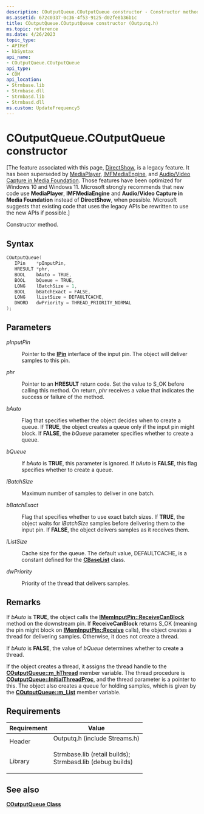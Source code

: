 ```yaml
---
description: COutputQueue.COutputQueue constructor - Constructor method.
ms.assetid: 672c0337-0c36-4f53-9125-d02fe8b36b1c
title: COutputQueue.COutputQueue constructor (Outputq.h)
ms.topic: reference
ms.date: 4/26/2023
topic_type: 
- APIRef
- kbSyntax
api_name: 
- COutputQueue.COutputQueue
api_type: 
- COM
api_location: 
- Strmbase.lib
- Strmbase.dll
- Strmbasd.lib
- Strmbasd.dll
ms.custom: UpdateFrequency5
---
```


# COutputQueue.COutputQueue constructor

\[The feature associated with this page, [DirectShow](/windows/win32/directshow/directshow), is a legacy feature. It has been superseded by [MediaPlayer](/uwp/api/Windows.Media.Playback.MediaPlayer), [IMFMediaEngine](/windows/win32/api/mfmediaengine/nn-mfmediaengine-imfmediaengine), and [Audio/Video Capture in Media Foundation](windows/win32/medfound/audio-video-capture-in-media-foundation). Those features have been optimized for Windows 10 and Windows 11. Microsoft strongly recommends that new code use **MediaPlayer**, **IMFMediaEngine** and **Audio/Video Capture in Media Foundation** instead of **DirectShow**, when possible. Microsoft suggests that existing code that uses the legacy APIs be rewritten to use the new APIs if possible.\]

Constructor method.

## Syntax


```C++
COutputQueue(
   IPin    *pInputPin,
   HRESULT *phr,
   BOOL    bAuto = TRUE,
   BOOL    bQueue = TRUE,
   LONG    lBatchSize = 1,
   BOOL    bBatchExact = FALSE,
   LONG    lListSize = DEFAULTCACHE,
   DWORD   dwPriority = THREAD_PRIORITY_NORMAL
);
```



## Parameters

<dl> <dt>

*pInputPin* 
</dt> <dd>

Pointer to the [**IPin**](/windows/desktop/api/Strmif/nn-strmif-ipin) interface of the input pin. The object will deliver samples to this pin.

</dd> <dt>

*phr* 
</dt> <dd>

Pointer to an **HRESULT** return code. Set the value to S\_OK before calling this method. On return, *phr* receives a value that indicates the success or failure of the method.

</dd> <dt>

*bAuto* 
</dt> <dd>

Flag that specifies whether the object decides when to create a queue. If **TRUE**, the object creates a queue only if the input pin might block. If **FALSE**, the *bQueue* parameter specifies whether to create a queue.

</dd> <dt>

*bQueue* 
</dt> <dd>

If *bAuto* is **TRUE**, this parameter is ignored. If *bAuto* is **FALSE**, this flag specifies whether to create a queue.

</dd> <dt>

*lBatchSize* 
</dt> <dd>

Maximum number of samples to deliver in one batch.

</dd> <dt>

*bBatchExact* 
</dt> <dd>

Flag that specifies whether to use exact batch sizes. If **TRUE**, the object waits for *lBatchSize* samples before delivering them to the input pin. If **FALSE**, the object delivers samples as it receives them.

</dd> <dt>

*lListSize* 
</dt> <dd>

Cache size for the queue. The default value, DEFAULTCACHE, is a constant defined for the [**CBaseList**](cbaselist.md) class.

</dd> <dt>

*dwPriority* 
</dt> <dd>

Priority of the thread that delivers samples.

</dd> </dl>

## Remarks

If *bAuto* is **TRUE**, the object calls the [**IMemInputPin::ReceiveCanBlock**](/windows/desktop/api/Strmif/nf-strmif-imeminputpin-receivecanblock) method on the downstream pin. If **ReceiveCanBlock** returns S\_OK (meaning the pin might block on [**IMemInputPin::Receive**](/windows/desktop/api/Strmif/nf-strmif-imeminputpin-receive) calls), the object creates a thread for delivering samples. Otherwise, it does not create a thread.

If *bAuto* is **FALSE**, the value of *bQueue* determines whether to create a thread.

If the object creates a thread, it assigns the thread handle to the [**COutputQueue::m\_hThread**](coutputqueue-m-hthread.md) member variable. The thread procedure is [**COutputQueue::InitialThreadProc**](coutputqueue-initialthreadproc.md), and the thread parameter is a pointer to this. The object also creates a queue for holding samples, which is given by the [**COutputQueue::m\_List**](coutputqueue-m-list.md) member variable.

## Requirements



| Requirement | Value |
|--------------------|--------------------------------------------------------------------------------------------------------------------------------------------------------------------------------------------|
| Header<br/>  | <dl> <dt>Outputq.h (include Streams.h)</dt> </dl>                                                                                   |
| Library<br/> | <dl> <dt>Strmbase.lib (retail builds); </dt> <dt>Strmbasd.lib (debug builds)</dt> </dl> |



## See also

<dl> <dt>

[**COutputQueue Class**](coutputqueue.md)
</dt> </dl>

 

 




